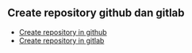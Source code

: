 ## Create repository github dan gitlab

* [Create repository in github](https://docs.github.com/en/repositories/creating-and-managing-repositories/quickstart-for-repositories)
* [Create repository in gitlab](https://docs.gitlab.com/ee/user/project/)